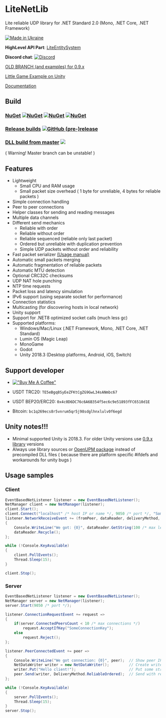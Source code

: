 # LiteNetLib

Lite reliable UDP library for .NET Standard 2.0 (Mono, .NET Core, .NET Framework)

[![Made in Ukraine](https://img.shields.io/badge/made_in-ukraine-ffd700.svg?labelColor=0057b7)](https://stand-with-ukraine.pp.ua)

**HighLevel API Part**: [LiteEntitySystem](https://github.com/RevenantX/LiteEntitySystem)

**Discord chat**: [![Discord](https://img.shields.io/discord/501682175930925058.svg)](https://discord.gg/FATFPdy)

[OLD BRANCH (and examples) for 0.9.x](https://github.com/RevenantX/LiteNetLib/tree/0.9)

[Little Game Example on Unity](https://github.com/RevenantX/NetGameExample)

[Documentation](https://revenantx.github.io/LiteNetLib/index.html)

## Build

### [NuGet](https://www.nuget.org/packages/LiteNetLib/) [![NuGet](https://img.shields.io/nuget/v/LiteNetLib?color=blue)](https://www.nuget.org/packages/LiteNetLib/) [![NuGet](https://img.shields.io/nuget/vpre/LiteNetLib)](https://www.nuget.org/packages/LiteNetLib/#versions-body-tab) [![NuGet](https://img.shields.io/nuget/dt/LiteNetLib)](https://www.nuget.org/packages/LiteNetLib/) 

### [Release builds](https://github.com/RevenantX/LiteNetLib/releases) [![GitHub (pre-)release](https://img.shields.io/github/release/RevenantX/LiteNetLib/all.svg)](https://github.com/RevenantX/LiteNetLib/releases)

### [DLL build from master](https://ci.appveyor.com/project/RevenantX/litenetlib/branch/master/artifacts) [![](https://ci.appveyor.com/api/projects/status/354501wnvxs8kuh3/branch/master?svg=true)](https://ci.appveyor.com/project/RevenantX/litenetlib/branch/master)
( Warning! Master branch can be unstable! )

## Features

* Lightweight
  * Small CPU and RAM usage
  * Small packet size overhead ( 1 byte for unreliable, 4 bytes for reliable packets )
* Simple connection handling
* Peer to peer connections
* Helper classes for sending and reading messages
* Multiple data channels
* Different send mechanics
  * Reliable with order
  * Reliable without order
  * Reliable sequenced (reliable only last packet)
  * Ordered but unreliable with duplication prevention
  * Simple UDP packets without order and reliability
* Fast packet serializer [(Usage manual)](https://revenantx.github.io/LiteNetLib/articles/netserializerusage.html)
* Automatic small packets merging
* Automatic fragmentation of reliable packets
* Automatic MTU detection
* Optional CRC32C checksums
* UDP NAT hole punching
* NTP time requests
* Packet loss and latency simulation
* IPv6 support (using separate socket for performance)
* Connection statistics
* Multicasting (for discovering hosts in local network)
* Unity support
* Support for .NET8 optimized socket calls (much less gc)
* Supported platforms:
  * Windows/Mac/Linux (.NET Framework, Mono, .NET Core, .NET Standard)
  * Lumin OS (Magic Leap)
  * MonoGame
  * Godot
  * Unity 2018.3 (Desktop platforms, Android, iOS, Switch)
  
## Support developer
* [!["Buy Me A Coffee"](https://www.buymeacoffee.com/assets/img/custom_images/orange_img.png)](https://www.buymeacoffee.com/revx)

* USDT TRC20: `TE5eBgq8SyEeZFKtCgZG9GwL34sANmbc67`

* USDT BEP20/ERC20: `0x4c0D6DC76c6A6B354f5ec6c9e51893fFC6510d1E`

* Bitcoin: `bc1q269ecs8r5vnrum5qr5j98sdglhnxlulv0f6egd`

## Unity notes!!!
* Minimal supported Unity is 2018.3. For older Unity versions use [0.9.x library](https://github.com/RevenantX/LiteNetLib/tree/0.9) versions
* Always use library sources or [OpenUPM package](https://openupm.com/packages/com.revenantx.litenetlib/) instead of precompiled DLL files ( because there are platform specific #ifdefs and workarounds for unity bugs )

## Usage samples

### Client
```csharp
EventBasedNetListener listener = new EventBasedNetListener();
NetManager client = new NetManager(listener);
client.Start();
client.Connect("localhost" /* host IP or name */, 9050 /* port */, "SomeConnectionKey" /* text key or NetDataWriter */);
listener.NetworkReceiveEvent += (fromPeer, dataReader, deliveryMethod, channel) =>
{
    Console.WriteLine("We got: {0}", dataReader.GetString(100 /* max length of string */));
    dataReader.Recycle();
};

while (!Console.KeyAvailable)
{
    client.PollEvents();
    Thread.Sleep(15);
}

client.Stop();
```
### Server
```csharp
EventBasedNetListener listener = new EventBasedNetListener();
NetManager server = new NetManager(listener);
server.Start(9050 /* port */);

listener.ConnectionRequestEvent += request =>
{
    if(server.ConnectedPeersCount < 10 /* max connections */)
        request.AcceptIfKey("SomeConnectionKey");
    else
        request.Reject();
};

listener.PeerConnectedEvent += peer =>
{
    Console.WriteLine("We got connection: {0}", peer);  // Show peer IP
    NetDataWriter writer = new NetDataWriter();         // Create writer class
    writer.Put("Hello client!");                        // Put some string
    peer.Send(writer, DeliveryMethod.ReliableOrdered);  // Send with reliability
};

while (!Console.KeyAvailable)
{
    server.PollEvents();
    Thread.Sleep(15);
}
server.Stop();
```
